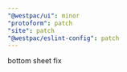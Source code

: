 ```yaml
---
"@westpac/ui": minor
"protoform": patch
"site": patch
"@westpac/eslint-config": patch
---
```


bottom sheet fix
